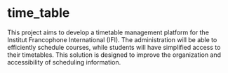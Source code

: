 # time_table
This project aims to develop a timetable management platform for the Institut Francophone International (IFI). The administration will be able to efficiently schedule courses, while students will have simplified access to their timetables. This solution is designed to improve the organization and accessibility of scheduling information.
